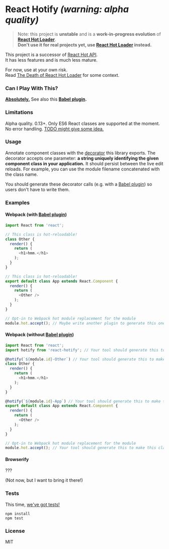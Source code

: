 React Hotify *(warning: alpha quality)*
=========

>Note: this project is **unstable** and is a **work-in-progress evolution** of **[React Hot Loader](http://gaearon.github.io/react-hot-loader)**.  
>**Don't use it for real projects yet, use [React Hot Loader](http://gaearon.github.io/react-hot-loader) instead.**

This project is a successor of [React Hot API](https://github.com/gaearon/react-hot-api).  
It has less features and is much less mature.

For now, use at your own risk.  
Read [The Death of React Hot Loader](https://medium.com/@dan_abramov/the-death-of-react-hot-loader-765fa791d7c4) for some context.

### Can I Play With This?

**[Absolutely.](https://github.com/gaearon/react-hotify-boilerplate)** See also this **[Babel plugin](https://github.com/gaearon/babel-plugin-react-hotify).**

### Limitations

Alpha quality. 0.13+. Only ES6 React classes are supported at the moment. No error handling. [TODO might give some idea.](https://github.com/gaearon/react-hotify/blob/master/TODO)

### Usage

Annotate component classes with the [decorator](https://github.com/wycats/javascript-decorators) this library exports.
The decorator accepts one parameter: **a string uniquely identifying the given component class in your application.** It should persist between the live edit reloads. For example, you can use the module filename concatenated with the class name.

You should generate these decorator calls (e.g. with a [Babel plugin](https://babeljs.io/docs/usage/plugins/)) so users don't have to write them.

### Examples

#### Webpack (with [Babel plugin](https://github.com/gaearon/babel-plugin-react-hotify))

```js
import React from 'react';

// This class is hot-reloadable!
class Other {
  render() {
    return (
      <h1>hmm.</h1>
    );
  }
}

// This class is hot-reloadable!
export default class App extends React.Component {
  render() {
    return (
      <Other />
    );
  }
}

// Opt-in to Webpack hot module replacement for the module
module.hot.accept(); // Maybe write another plugin to generate this one line?
```

#### Webpack (without [Babel plugin](https://github.com/gaearon/babel-plugin-react-hotify))

```js
import React from 'react';
import hotify from 'react-hotify'; // Your tool should generate this to make this class hot-reloadable

@hotify(`${module.id}-Other`) // Your tool should generate this to make this class hot-reloadable
class Other {
  render() {
    return (
      <h1>hmm.</h1>
    );
  }
}

@hotify(`${module.id}-App`) // Your tool should generate this to make this class hot-reloadable
export default class App extends React.Component {
  render() {
    return (
      <Other />
    );
  }
}

// Opt-in to Webpack hot module replacement for the module
module.hot.accept(); // Your tool should generate this to make this class hot-reloadable
```


#### Browserify

???

(Not now, but I want to bring it there!)

### Tests

This time, [we've got tests!](https://github.com/gaearon/react-hotify/blob/master/src/__tests__/makeHotify-test.js)

```
npm install
npm test
```

### License

MIT
